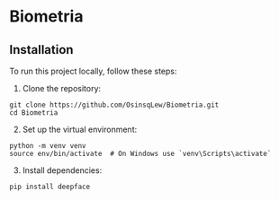 # Biometria

## Installation

To run this project locally, follow these steps:

1. Clone the repository:
```
git clone https://github.com/OsinsqLew/Biometria.git
cd Biometria
```

2. Set up the virtual environment:
```
python -m venv venv
source env/bin/activate  # On Windows use `venv\Scripts\activate`
```

3. Install dependencies:
```
pip install deepface
```